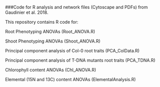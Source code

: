 ###Code for R analysis and network files (Cytoscape and PDFs) from Gaudinier et al. 2018. 

This repository contains R code for:

Root Phenotyping ANOVAs (Root_ANOVA.R)

Shoot Phenotyping ANOVAs (Shoot_ANOVA.R)

Principal component analysis of Col-0 root traits (PCA_ColData.R)

Principal component analysis of T-DNA mutants root traits (PCA_TDNA.R)

Chlorophyll content ANOVAs (Chl_ANOVA.R)

Elemental (15N and 13C) content ANOVAs (ElementalAnalysis.R)

